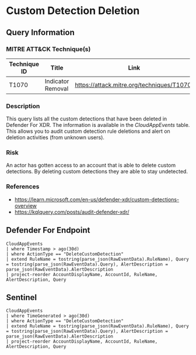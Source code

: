 # Custom Detection Deletion

## Query Information

### MITRE ATT&CK Technique(s)

| Technique ID | Title    | Link    |
| ---  | --- | --- |
| T1070 | Indicator Removal | https://attack.mitre.org/techniques/T1070/ |

### Description
This query lists all the custom detections that have been deleted in Defender For XDR. The information is available in the *CloudAppEvents* table. This allows you to audit custom detection rule deletions and alert on deletion activities (from unknown users).

### Risk
An actor has gotten access to an account that is able to delete custom detections. By deleting custom detections they are able to stay undetected.

### References
- https://learn.microsoft.com/en-us/defender-xdr/custom-detections-overview
- https://kqlquery.com/posts/audit-defender-xdr/

## Defender For Endpoint
```
CloudAppEvents
| where Timestamp > ago(30d)
| where ActionType == "DeleteCustomDetection"
| extend RuleName = tostring(parse_json(RawEventData).RuleName), Query = tostring(parse_json(RawEventData).Query), AlertDescription = parse_json(RawEventData).AlertDescription
| project-reorder AccountDisplayName, AccountId, RuleName, AlertDescription, Query
```
## Sentinel
```
CloudAppEvents
| where TimeGenerated > ago(30d)
| where ActionType == "DeleteCustomDetection"
| extend RuleName = tostring(parse_json(RawEventData).RuleName), Query = tostring(parse_json(RawEventData).Query), AlertDescription = parse_json(RawEventData).AlertDescription
| project-reorder AccountDisplayName, AccountId, RuleName, AlertDescription, Query
```